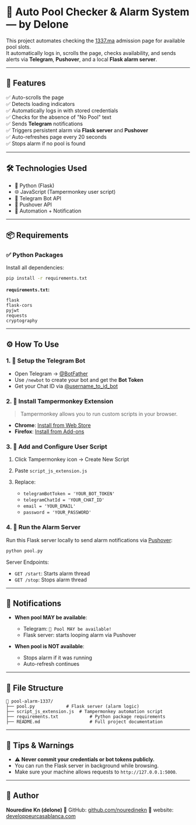 # 📡 Auto Pool Checker & Alarm System — by Delone

This project automates checking the [1337.ma](https://admission.1337.ma) admission page for available pool slots.  
It automatically logs in, scrolls the page, checks availability, and sends alerts via **Telegram**, **Pushover**, and a local **Flask alarm server**.

---

## 🧠 Features

✅ Auto-scrolls the page  
✅ Detects loading indicators  
✅ Automatically logs in with stored credentials  
✅ Checks for the absence of "No Pool" text  
✅ Sends **Telegram** notifications  
✅ Triggers persistent alarm via **Flask server** and **Pushover**  
✅ Auto-refreshes page every 20 seconds  
✅ Stops alarm if no pool is found

---

## 🛠️ Technologies Used

- 🐍 Python (Flask)
- 🌐 JavaScript (Tampermonkey user script)
- 📳 Telegram Bot API
- 📲 Pushover API
- 🔁 Automation + Notification

---

## 📦 Requirements

### ✅ Python Packages

Install all dependencies:

```bash
pip install -r requirements.txt
````

**`requirements.txt`:**

```
flask
flask-cors
pyjwt
requests
cryptography
```

---

## ⚙️ How To Use

### 1. 💬 Setup the Telegram Bot

* Open Telegram → [@BotFather](https://t.me/BotFather)
* Use `/newbot` to create your bot and get the **Bot Token**
* Get your Chat ID via [@username\_to\_id\_bot](https://t.me/username_to_id_bot)

### 2. 🧪 Install Tampermonkey Extension

> Tampermonkey allows you to run custom scripts in your browser.

* **Chrome**: [Install from Web Store](https://chromewebstore.google.com/detail/tampermonkey/dhdgffkkebhmkfjojejmpbldmpobfkfo?hl=en&pli=1)
* **Firefox**: [Install from Add-ons](https://addons.mozilla.org/en-US/firefox/addon/tampermonkey/)

### 3. 📜 Add and Configure User Script

1. Click Tampermonkey icon → Create New Script
2. Paste `script_js_extension.js`
3. Replace:

   * `telegramBotToken = 'YOUR_BOT_TOKEN'`
   * `telegramChatId = 'YOUR_CHAT_ID'`
   * `email = 'YOUR_EMAIL'`
   * `password = 'YOUR_PASSWORD'`

### 4. 🔔 Run the Alarm Server

Run this Flask server locally to send alarm notifications via [Pushover](https://pushover.net):

```bash
python pool.py
```

Server Endpoints:

* `GET /start`: Starts alarm thread
* `GET /stop`: Stops alarm thread

---

## 🔔 Notifications

* **When pool MAY be available**:

  * Telegram: `🔔 Pool MAY be available!`
  * Flask server: starts looping alarm via Pushover

* **When pool is NOT available**:

  * Stops alarm if it was running
  * Auto-refresh continues

---

## 📁 File Structure

```
📁 pool-alarm-1337/
├── pool.py            # Flask server (alarm logic)
├── script_js_extension.js  # Tampermonkey automation script
├── requirements.txt            # Python package requirements
├── README.md                   # Full project documentation
```

---

## 🧠 Tips & Warnings

* ⚠️ **Never commit your credentials or bot tokens publicly.**
* You can run the Flask server in background while browsing.
* Make sure your machine allows requests to `http://127.0.0.1:5000`.

---

## 👤 Author

**Nouredine Kn  (delone)**
📍 GitHub: [github.com/nouredinekn](https://github.com/nouredinekn)
📍 website: [developpeurcasablanca.com](https://developpeurcasablanca.com)



